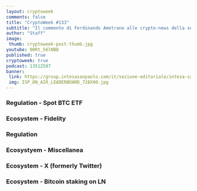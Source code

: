 ```yaml
---
layout: cryptoweek
comments: false
title: "CryptoWeek #133"
subtitle: "Il commento di Ferdinando Ametrano alle crypto-news della settimana."
author: "Staff"
image:
 thumb: cryptoweek-post-thumb.jpg
youtube: 00Rt_56lNB8
published: true
cryptoweek: true
podcast: 13512587
banner:
 link: https://group.intesasanpaolo.com/it/sezione-editoriale/intesa-sanpaolo-on-air?utm_campaign=GoldInstitute&utm_source=GoldInstitute&utm_medium=Banner_CPM&utm_content=DisplayAwareness&utm_term=GoldInstitute_Banner_CPM_GoldInstitute_
 img: ISP_ON_AIR_LEADERBOARD_728X90.jpg
---
```


### Regulation - Spot BTC ETF

### Ecosystem - Fidelity

### Regulation

### Ecosystyem - Miscellanea

### Ecosystem - X (formerly Twitter)

### Ecosystem - Bitcoin staking on LN
